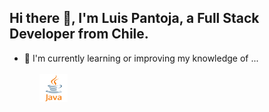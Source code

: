 ## Hi there 👋, I'm Luis Pantoja, a Full Stack Developer from Chile.

<!--
**lpantoja/lpantoja** is a ✨ _special_ ✨ repository because its `README.md` (this file) appears on your GitHub profile.

Here are some ideas to get you started:

- 🔭 I’m currently working on ...
-->
- 🌱 I'm currently learning or improving my knowledge of ...
  <ul>
    <br />
    <img src="java.png" width="10%" />
  </ul>
<!--
- 👯 I’m looking to collaborate on ...
- 🤔 I’m looking for help with ...
- 💬 Ask me about ...
- 📫 How to reach me: ...
- 😄 Pronouns: ...
- ⚡ Fun fact: ...
-->
